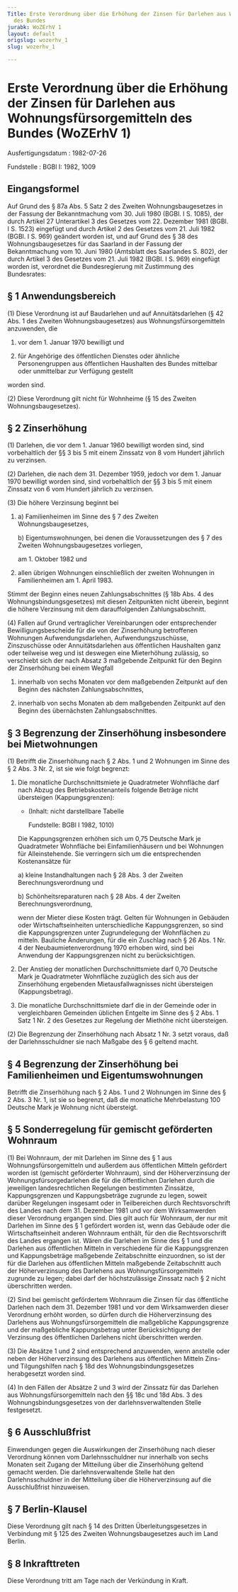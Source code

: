 ```yaml
---
Title: Erste Verordnung über die Erhöhung der Zinsen für Darlehen aus Wohnungsfürsorgemitteln
  des Bundes
jurabk: WoZErhV 1
layout: default
origslug: wozerhv_1
slug: wozerhv_1

---
```


# Erste Verordnung über die Erhöhung der Zinsen für Darlehen aus Wohnungsfürsorgemitteln des Bundes (WoZErhV 1)

Ausfertigungsdatum
:   1982-07-26

Fundstelle
:   BGBl I: 1982, 1009

## Eingangsformel

Auf Grund des § 87a Abs. 5 Satz 2 des Zweiten Wohnungsbaugesetzes in
der Fassung der Bekanntmachung vom 30. Juli 1980 (BGBl. I S. 1085),
der durch Artikel 27 Unterartikel 3 des Gesetzes vom 22. Dezember 1981
(BGBl. I S. 1523) eingefügt und durch Artikel 2 des Gesetzes vom 21.
Juli 1982 (BGBl. I S. 969) geändert worden ist, und auf Grund des § 38
des Wohnungsbaugesetzes für das Saarland in der Fassung der
Bekanntmachung vom 10. Juni 1980 (Amtsblatt des Saarlandes S. 802),
der durch Artikel 3 des Gesetzes vom 21. Juli 1982 (BGBl. I S. 969)
eingefügt worden ist, verordnet die Bundesregierung mit Zustimmung des
Bundesrates:

## § 1 Anwendungsbereich

(1) Diese Verordnung ist auf Baudarlehen und auf Annuitätsdarlehen (§
42 Abs. 1 des Zweiten Wohnungsbaugesetzes) aus Wohnungsfürsorgemitteln
anzuwenden, die

1.  vor dem 1. Januar 1970 bewilligt und


2.  für Angehörige des öffentlichen Dienstes oder ähnliche Personengruppen
    aus öffentlichen Haushalten des Bundes mittelbar oder unmittelbar zur
    Verfügung gestellt



worden sind.

(2) Diese Verordnung gilt nicht für Wohnheime (§ 15 des Zweiten
Wohnungsbaugesetzes).

## § 2 Zinserhöhung

(1) Darlehen, die vor dem 1. Januar 1960 bewilligt worden sind, sind
vorbehaltlich der §§ 3 bis 5 mit einem Zinssatz von 8 vom Hundert
jährlich zu verzinsen.

(2) Darlehen, die nach dem 31. Dezember 1959, jedoch vor dem 1. Januar
1970 bewilligt worden sind, sind vorbehaltlich der §§ 3 bis 5 mit
einem Zinssatz von 6 vom Hundert jährlich zu verzinsen.

(3) Die höhere Verzinsung beginnt bei

1.
    a)  Familienheimen im Sinne des § 7 des Zweiten Wohnungsbaugesetzes,


    b)  Eigentumswohnungen, bei denen die Voraussetzungen des § 7 des Zweiten
        Wohnungsbaugesetzes vorliegen,




    am 1. Oktober 1982 und


2.  allen übrigen Wohnungen einschließlich der zweiten Wohnungen in
    Familienheimen am 1. April 1983.



Stimmt der Beginn eines neuen Zahlungsabschnittes (§ 18b Abs. 4 des
Wohnungsbindungsgesetzes) mit diesen Zeitpunkten nicht überein,
beginnt die höhere Verzinsung mit dem darauffolgenden
Zahlungsabschnitt.

(4) Fallen auf Grund vertraglicher Vereinbarungen oder entsprechender
Bewilligungsbescheide für die von der Zinserhöhung betroffenen
Wohnungen Aufwendungsdarlehen, Aufwendungszuschüsse, Zinszuschüsse
oder Annuitätsdarlehen aus öffentlichen Haushalten ganz oder teilweise
weg und ist deswegen eine Mieterhöhung zulässig, so verschiebt sich
der nach Absatz 3 maßgebende Zeitpunkt für den Beginn der Zinserhöhung
bei einem Wegfall

1.  innerhalb von sechs Monaten vor dem maßgebenden Zeitpunkt auf den
    Beginn des nächsten Zahlungsabschnittes,


2.  innerhalb von sechs Monaten ab dem maßgebenden Zeitpunkt auf den
    Beginn des übernächsten Zahlungsabschnittes.

## § 3 Begrenzung der Zinserhöhung insbesondere bei Mietwohnungen

(1) Betrifft die Zinserhöhung nach § 2 Abs. 1 und 2 Wohnungen im Sinne
des § 2 Abs. 3 Nr. 2, ist sie wie folgt begrenzt:

1.  Die monatliche Durchschnittsmiete je Quadratmeter Wohnfläche darf nach
    Abzug des Betriebskostenanteils folgende Beträge nicht übersteigen
    (Kappungsgrenzen):

    *   (Inhalt: nicht darstellbare Tabelle

        Fundstelle: BGBl I 1982, 1010)




    Die Kappungsgrenzen erhöhen sich um 0,75 Deutsche Mark je Quadratmeter
    Wohnfläche bei Einfamilienhäusern und bei Wohnungen für
    Alleinstehende. Sie verringern sich um die entsprechenden
    Kostenansätze für

    a)  kleine Instandhaltungen nach § 28 Abs. 3 der Zweiten
        Berechnungsverordnung und


    b)  Schönheitsreparaturen nach § 28 Abs. 4 der Zweiten
        Berechnungsverordnung,




    wenn der Mieter diese Kosten trägt. Gelten für Wohnungen in Gebäuden
    oder Wirtschaftseinheiten unterschiedliche Kappungsgrenzen, so sind
    die Kappungsgrenzen unter Zugrundelegung der Wohnflächen zu mitteln.
    Bauliche Änderungen, für die ein Zuschlag nach § 26 Abs. 1 Nr. 4 der
    Neubaumietenverordnung 1970 erhoben wird, sind bei Anwendung der
    Kappungsgrenzen nicht zu berücksichtigen.


2.  Der Anstieg der monatlichen Durchschnittsmiete darf 0,70 Deutsche Mark
    je Quadratmeter Wohnfläche zuzüglich des sich aus der Zinserhöhung
    ergebenden Mietausfallwagnisses nicht übersteigen (Kappungsbetrag).


3.  Die monatliche Durchschnittsmiete darf die in der Gemeinde oder in
    vergleichbaren Gemeinden üblichen Entgelte im Sinne des § 2 Abs. 1
    Satz 1 Nr. 2 des Gesetzes zur Regelung der Miethöhe nicht übersteigen.




(2) Die Begrenzung der Zinserhöhung nach Absatz 1 Nr. 3 setzt voraus,
daß der Darlehnsschuldner sie nach Maßgabe des § 6 geltend macht.

## § 4 Begrenzung der Zinserhöhung bei Familienheimen und Eigentumswohnungen

Betrifft die Zinserhöhung nach § 2 Abs. 1 und 2 Wohnungen im Sinne des
§ 2 Abs. 3 Nr. 1, ist sie so begrenzt, daß die monatliche
Mehrbelastung 100 Deutsche Mark je Wohnung nicht übersteigt.

## § 5 Sonderregelung für gemischt geförderten Wohnraum

(1) Bei Wohnraum, der mit Darlehen im Sinne des § 1 aus
Wohnungsfürsorgemitteln und außerdem aus öffentlichen Mitteln
gefördert worden ist (gemischt geförderter Wohnraum), sind der
Höherverzinsung der Wohnungsfürsorgedarlehen die für die öffentlichen
Darlehen durch die jeweiligen landesrechtlichen Regelungen bestimmten
Zinssätze, Kappungsgrenzen und Kappungsbeträge zugrunde zu legen,
soweit darüber Regelungen insgesamt oder in Teilbereichen durch
Rechtsvorschrift des Landes nach dem 31. Dezember 1981 und vor dem
Wirksamwerden dieser Verordnung ergangen sind. Dies gilt auch für
Wohnraum, der nur mit Darlehen im Sinne des § 1 gefördert worden ist,
wenn das Gebäude oder die Wirtschaftseinheit anderen Wohnraum enthält,
für den die Rechtsvorschrift des Landes ergangen ist. Wären die
Darlehen im Sinne des § 1 und die Darlehen aus öffentlichen Mitteln in
verschiedene für die Kappungsgrenzen und Kappungsbeträge maßgebende
Zeitabschnitte einzuordnen, so ist der für die Darlehen aus
öffentlichen Mitteln maßgebende Zeitabschnitt auch der Höherverzinsung
des Darlehens aus Wohnungsfürsorgemitteln zugrunde zu legen; dabei
darf der höchstzulässige Zinssatz nach § 2 nicht überschritten werden.

(2) Sind bei gemischt gefördertem Wohnraum die Zinsen für das
öffentliche Darlehen nach dem 31. Dezember 1981 und vor dem
Wirksamwerden dieser Verordnung erhöht worden, so dürfen durch die
Höherverzinsung des Darlehens aus Wohnungsfürsorgemitteln die
maßgebliche Kappungsgrenze und der maßgebliche Kappungsbetrag unter
Berücksichtigung der Verzinsung des öffentlichen Darlehens nicht
überschritten werden.

(3) Die Absätze 1 und 2 sind entsprechend anzuwenden, wenn anstelle
oder neben der Höherverzinsung des Darlehens aus öffentlichen Mitteln
Zins- und Tilgungshilfen nach § 18d des Wohnungsbindungsgesetzes
herabgesetzt worden sind.

(4) In den Fällen der Absätze 2 und 3 wird der Zinssatz für das
Darlehen aus Wohnungsfürsorgemitteln nach den §§ 18c und 18d Abs. 3
des Wohnungsbindungsgesetzes von der darlehnsverwaltenden Stelle
festgesetzt.

## § 6 Ausschlußfrist

Einwendungen gegen die Auswirkungen der Zinserhöhung nach dieser
Verordnung können vom Darlehnsschuldner nur innerhalb von sechs
Monaten seit Zugang der Mitteilung über die Zinserhöhung geltend
gemacht werden. Die darlehnsverwaltende Stelle hat den
Darlehnsschuldner in der Mitteilung über die Höherverzinsung auf die
Ausschlußfrist hinzuweisen.

## § 7 Berlin-Klausel

Diese Verordnung gilt nach § 14 des Dritten Überleitungsgesetzes in
Verbindung mit § 125 des Zweiten Wohnungsbaugesetzes auch im Land
Berlin.

## § 8 Inkrafttreten

Diese Verordnung tritt am Tage nach der Verkündung in Kraft.

